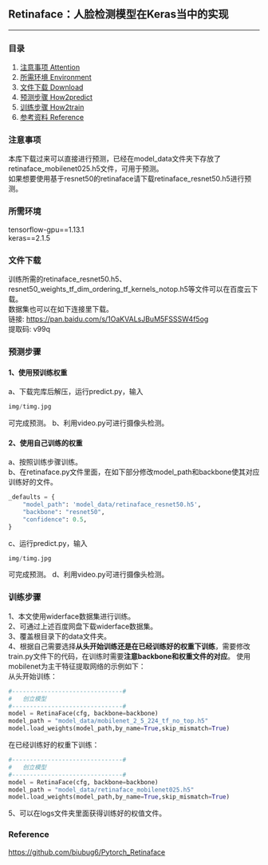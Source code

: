 ## Retinaface：人脸检测模型在Keras当中的实现
---

### 目录
1. [注意事项 Attention](#注意事项)
2. [所需环境 Environment](#所需环境)
3. [文件下载 Download](#文件下载)
4. [预测步骤 How2predict](#预测步骤)
5. [训练步骤 How2train](#训练步骤)
6. [参考资料 Reference](#Reference)

### 注意事项
本库下载过来可以直接进行预测，已经在model_data文件夹下存放了retinaface_mobilenet025.h5文件，可用于预测。  
如果想要使用基于resnet50的retinaface请下载retinaface_resnet50.h5进行预测。  

### 所需环境
tensorflow-gpu==1.13.1  
keras==2.1.5  

### 文件下载
训练所需的retinaface_resnet50.h5、resnet50_weights_tf_dim_ordering_tf_kernels_notop.h5等文件可以在百度云下载。    
数据集也可以在如下连接里下载。    
链接: https://pan.baidu.com/s/1OaKVALsJBuM5FSSSW4f5og   
提取码: v99q

### 预测步骤
#### 1、使用预训练权重
a、下载完库后解压，运行predict.py，输入  
```python
img/timg.jpg
```
可完成预测。
b、利用video.py可进行摄像头检测。  
#### 2、使用自己训练的权重
a、按照训练步骤训练。  
b、在retinaface.py文件里面，在如下部分修改model_path和backbone使其对应训练好的文件。  
```python
_defaults = {
    "model_path": 'model_data/retinaface_resnet50.h5',
    "backbone": "resnet50",
    "confidence": 0.5,
}
```
c、运行predict.py，输入  
```python
img/timg.jpg
```
可完成预测。
d、利用video.py可进行摄像头检测。  

### 训练步骤
1、本文使用widerface数据集进行训练。  
2、可通过上述百度网盘下载widerface数据集。  
3、覆盖根目录下的data文件夹。  
4、根据自己需要选择**从头开始训练还是在已经训练好的权重下训练**，需要修改train.py文件下的代码，在训练时需要**注意backbone和权重文件的对应**。
使用mobilenet为主干特征提取网络的示例如下：   
从头开始训练：    
```python
#-------------------------------#
#   创立模型
#-------------------------------#
model = RetinaFace(cfg, backbone=backbone)
model_path = "model_data/mobilenet_2_5_224_tf_no_top.h5"
model.load_weights(model_path,by_name=True,skip_mismatch=True)
```
在已经训练好的权重下训练：   
```python
#-------------------------------#
#   创立模型
#-------------------------------#
model = RetinaFace(cfg, backbone=backbone)
model_path = "model_data/retinaface_mobilenet025.h5"
model.load_weights(model_path,by_name=True,skip_mismatch=True)
```
5、可以在logs文件夹里面获得训练好的权值文件。  

### Reference
https://github.com/biubug6/Pytorch_Retinaface

